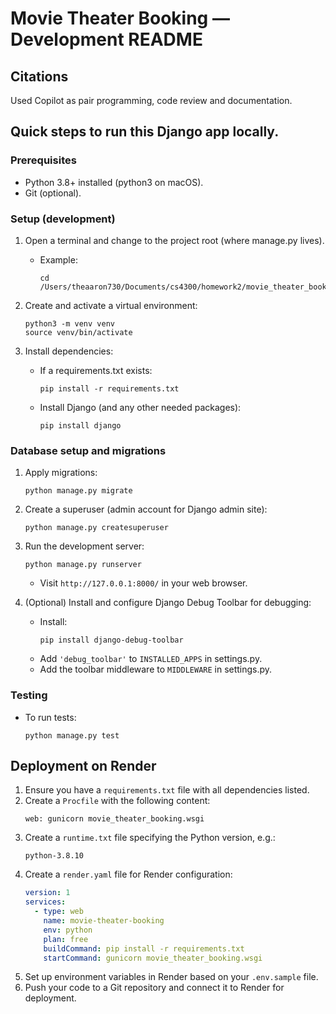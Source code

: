 # Movie Theater Booking — Development README

## Citations
Used Copilot as pair programming, code review and documentation.

## Quick steps to run this Django app locally.

### Prerequisites
- Python 3.8+ installed (python3 on macOS).
- Git (optional).

### Setup (development)
1. Open a terminal and change to the project root (where manage.py lives).
   - Example:
     ```
     cd /Users/theaaron730/Documents/cs4300/homework2/movie_theater_booking
     ```

2. Create and activate a virtual environment:
     ```
     python3 -m venv venv
     source venv/bin/activate
     ```

3. Install dependencies:
   - If a requirements.txt exists:
     ```
     pip install -r requirements.txt
     ```
   - Install Django (and any other needed packages):
     ```
     pip install django
     ```

### Database setup and migrations
1. Apply migrations:
     ```
     python manage.py migrate
     ```

2. Create a superuser (admin account for Django admin site):
     ```
     python manage.py createsuperuser
     ```

3. Run the development server:
     ```
     python manage.py runserver
     ```
     - Visit `http://127.0.0.1:8000/` in your web browser.

4. (Optional) Install and configure Django Debug Toolbar for debugging:
   - Install:
     ```
     pip install django-debug-toolbar
     ```
   - Add `'debug_toolbar'` to `INSTALLED_APPS` in settings.py.
   - Add the toolbar middleware to `MIDDLEWARE` in settings.py.

### Testing
- To run tests:
  ```
  python manage.py test
  ```

## Deployment on Render
1. Ensure you have a `requirements.txt` file with all dependencies listed.
2. Create a `Procfile` with the following content:
   ```
   web: gunicorn movie_theater_booking.wsgi
   ```
3. Create a `runtime.txt` file specifying the Python version, e.g.:
   ```
   python-3.8.10
   ```
4. Create a `render.yaml` file for Render configuration:
   ```yaml
   version: 1
   services:
     - type: web
       name: movie-theater-booking
       env: python
       plan: free
       buildCommand: pip install -r requirements.txt
       startCommand: gunicorn movie_theater_booking.wsgi
   ```
5. Set up environment variables in Render based on your `.env.sample` file.
6. Push your code to a Git repository and connect it to Render for deployment.